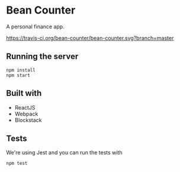 # Bean Counter

A personal finance app.

https://travis-ci.org/bean-counter/bean-counter.svg?branch=master

## Running the server

```
npm install
npm start
```

## Built with

* ReactJS
* Webpack
* Blockstack


## Tests

We're using Jest and you can run the tests with

```
npm test
```

